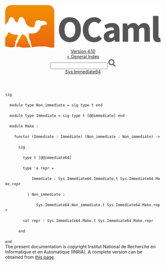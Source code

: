 <!-- ((! set title API !)) ((! set documentation !)) ((! set api !)) ((! set nobreadcrumb !)) -->
<div class="api"><header><nav class="toc brand"><a class="brand" href="https://ocaml.org/"><img src="colour-logo-gray.svg" class="svg" alt="OCaml"></a></nav><nav class="toc"><div class="toc_version"><a href="/docs" id="version-select">Version 4.10</a></div><a href="index.html">&lt; General Index</a><div class="api_search"><input type="text" name="apisearch" id="api_search" oninput="mySearch(false);" onkeypress="this.oninput();" onclick="this.oninput();" onpaste="this.oninput();">
<img src="search_icon.svg" alt="Search" class="svg" onclick="mySearch(false)"></div>
<div id="search_results"></div><div class="toc_title"><a href="Sys.Immediate64.html">Sys.Immediate64</a></div><ul></ul></nav></header>
<code class="code"><span class="keyword">sig</span><br>
&nbsp;&nbsp;<span class="keyword">module</span>&nbsp;<span class="keyword">type</span>&nbsp;<span class="constructor">Non_immediate</span>&nbsp;=&nbsp;<span class="keyword">sig</span>&nbsp;<span class="keyword">type</span>&nbsp;t&nbsp;<span class="keyword">end</span><br>
&nbsp;&nbsp;<span class="keyword">module</span>&nbsp;<span class="keyword">type</span>&nbsp;<span class="constructor">Immediate</span>&nbsp;=&nbsp;<span class="keyword">sig</span>&nbsp;<span class="keyword">type</span>&nbsp;t&nbsp;[@@immediate]&nbsp;<span class="keyword">end</span><br>
&nbsp;&nbsp;<span class="keyword">module</span>&nbsp;<span class="constructor">Make</span>&nbsp;:<br>
&nbsp;&nbsp;&nbsp;&nbsp;<span class="keyword">functor</span>&nbsp;(<span class="constructor">Immediate</span>&nbsp;:&nbsp;<span class="constructor">Immediate</span>)&nbsp;(<span class="constructor">Non_immediate</span>&nbsp;:&nbsp;<span class="constructor">Non_immediate</span>)&nbsp;<span class="keywordsign">-&gt;</span><br>
&nbsp;&nbsp;&nbsp;&nbsp;&nbsp;&nbsp;<span class="keyword">sig</span><br>
&nbsp;&nbsp;&nbsp;&nbsp;&nbsp;&nbsp;&nbsp;&nbsp;<span class="keyword">type</span>&nbsp;t&nbsp;[@@immediate64]<br>
&nbsp;&nbsp;&nbsp;&nbsp;&nbsp;&nbsp;&nbsp;&nbsp;<span class="keyword">type</span>&nbsp;<span class="keywordsign">'</span>a&nbsp;repr&nbsp;=<br>
&nbsp;&nbsp;&nbsp;&nbsp;&nbsp;&nbsp;&nbsp;&nbsp;&nbsp;&nbsp;&nbsp;&nbsp;<span class="constructor">Immediate</span>&nbsp;:&nbsp;<span class="constructor">Sys</span>.<span class="constructor">Immediate64</span>.<span class="constructor">Immediate</span>.t&nbsp;<span class="constructor">Sys</span>.<span class="constructor">Immediate64</span>.<span class="constructor">Make</span>.repr<br>
&nbsp;&nbsp;&nbsp;&nbsp;&nbsp;&nbsp;&nbsp;&nbsp;&nbsp;&nbsp;<span class="keywordsign">|</span>&nbsp;<span class="constructor">Non_immediate</span>&nbsp;:<br>
&nbsp;&nbsp;&nbsp;&nbsp;&nbsp;&nbsp;&nbsp;&nbsp;&nbsp;&nbsp;&nbsp;&nbsp;&nbsp;&nbsp;<span class="constructor">Sys</span>.<span class="constructor">Immediate64</span>.<span class="constructor">Non_immediate</span>.t&nbsp;<span class="constructor">Sys</span>.<span class="constructor">Immediate64</span>.<span class="constructor">Make</span>.repr<br>
&nbsp;&nbsp;&nbsp;&nbsp;&nbsp;&nbsp;&nbsp;&nbsp;<span class="keyword">val</span>&nbsp;repr&nbsp;:&nbsp;<span class="constructor">Sys</span>.<span class="constructor">Immediate64</span>.<span class="constructor">Make</span>.t&nbsp;<span class="constructor">Sys</span>.<span class="constructor">Immediate64</span>.<span class="constructor">Make</span>.repr<br>
&nbsp;&nbsp;&nbsp;&nbsp;&nbsp;&nbsp;<span class="keyword">end</span><br>
<span class="keyword">end</span></code>
<div class="copyright">The present documentation is copyright Institut National de Recherche en Informatique et en Automatique (INRIA). A complete version can be obtained from <a href="http://caml.inria.fr/pub/docs/manual-ocaml/">this page</a>.</div></div>